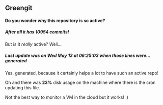 ## Greengit

#### Do you wonder why this repository is so active?

##### After all it has 10954 commits!

But is it *really* active? Well...

##### Last update was on Wed May 13 at 06:25:03 when those lines were... generated

Yes, generated, because it certainly helps a lot to have such an active repo!

Oh and there was **23%** disk usage on the machine
where there is the cron updating this file.

Not the best way to monitor a VM in the cloud but it works! :)
